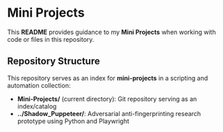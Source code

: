# Mini Projects 
This **README** provides guidance to my **Mini Projects** when working with code or files in this repository.

## Repository Structure

This repository serves as an index for **mini-projects** in a scripting and automation collection:

- **Mini-Projects/** (current directory): Git repository serving as an index/catalog
- **../Shadow_Puppeteer/**: Adversarial anti-fingerprinting research prototype using Python and Playwright
